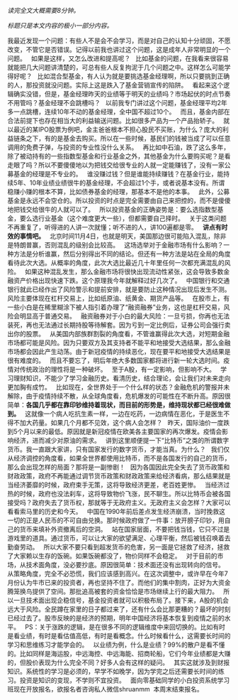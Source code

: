 *读完全文大概需要8分钟。*
  
*标题只是本文内容的极小一部分内容。*
  
我最近发现一个问题：有些人不是会不会学习，而是对自己的认知十分顽固，不愿改变，不管它是否错误。记得以前我也讲过这个问题，这是成年人非常明显的一个问题。
 
如果是这样，又怎么改进和提高呢？
 
比如基金的问题，在我看来很容易就能把几大问题讲清楚的，可总有些人反复拘泥于几个问题之中。这样怎么可能学得好呢？
 
比如混合型基金，有人认为就是要挑选基金经理啊，所以只要挑到正确的人，那投资就没问题。实际上这是跌入了基金营销宣传的陷阱。
 
看起来这个逻辑确实没错，但是，基金经理昨天的业绩等于明天的业绩吗？市场起伏的时点节奏不用管吗？基金经理不会跳槽吗？
 
以前我专门讲过这个问题，基金经理平均2年多一点跳槽，连续10年不动的基金经理，全中国不超过10个。
 
而且，基金内部在合法前提下也存在相当大的利益输送问题。比如很多产品为一个产品抬轿子。
 
就以最近的某IPO股票为例吧，金主爸爸根本不担心股民不买账，为什么？庞大的利益链条之下，有的是基金去购买。所以在一些时候，基民们的钱被当成了可以任意调用的免费子弹，与投资的专业性没什么关系。
 
再比如中石油，跌了这么多年，除了被动持有的一些指数型基金和行业基金之外，其他基金为什么要购买呢？是看走眼了吗？所以不要傻傻地以为把钱交给很专业的人就一定能赚钱了，没有一家公募基金的经理是不专业的。
 
谁没赚过钱？但是谁能持续赚钱？在基金行业，能持续5年、10年业绩业绩很牛的基金经理，不会超过1个手，或者说基本没有。所谓稳赚小赚的根本不算，比如债券基金的经理，那基本不是他的本事。
 
此外，公募基金是永远不会空仓的。所以投资的时点是完全需要由自己来把控的，而不是傻傻地把钱交给很牛的人就可以了。
 
所以投资基金的正确姿势是：要么选指数型基金，要么选行业基金（这个难度更大一些），但都需要自己择时。
 
关于这类问题不再重复了，听得进的人讲一次就懂；听不进的人，讲100遍都是零。
 
**讲点有时效的事情吧。**
 
北京时间11月4日，也就是明天，美国那边很可能陷入混乱，除非是特朗普赢，否则混乱的级别会比较高。
 
这场选举对于金融市场有什么影响？一种方法是分析谁赢，然后分别得出不同的结论。但还有一种方法是站在全局的角度看待此次大选。从概率的角度，此次大选比最近几十年里任何一次都充满混乱的风险。
 
如果这种混乱发生，那么金融市场将很快出现流动性紧张，这会导致多数金融资产价格出现快速下跌。这个原理我今年就解释过好几次了。
 
中国银行和交通银行就此已经作出了风险警示和提前安排，就是要防止这种情况出现后发生不测。风险主要体现在杠杆交易上，比如纸原油、纸黄金、期货产品等。
 
在股市上，有一些小白是在稀里糊涂下被人指引着办理了“融资融券”业务，这也是杠杆交易，风险会明显高于普通交易。
 
融资融券对于小白的最大风险：一旦亏损，你再也无法装死，再也无法通过长期持股等待解套。因为亏到一定比例后，证券公司会强行卖出你的股票。
 
从美国内部族群割裂的角度看，不管谁赢得此次大选，对短期金融市场都可能是风险。因为只要双方及其支持者不能平和地接受大选结果，那么金融市场都会因此产生动荡。由于新冠疫情的持续恶化，现在要平和地接受大选结果是很有难度的。
 
而且不要忘了，明后年绝大多数国家都将进行新一轮大选时间。疫情对传统政治的理性将是一种破坏。
 
至于A股，有一定影响，但影响不大。
 
学习理财知识，不能少了学习金融历史。看清历史，结合理论，会让我们对未来走向更加胸有成竹。
 
比如现在，全世界处于一个什么样的状态？金融危机的警报并未解除，由于疫情持续不散，从全球角度看，危机爆发的可能性在不断升高。原因很简单：**各国几乎都在靠印钞维持着现状，而目前的形势是，维持现状都已经很难做到。**
 
这就像一个病人吃抗生素一样，一边在吃药，一边病情在恶化，于是医生不得不加大药量。如果几个月都不见效，这个病人会怎样？
 
昨天，国际油价一度跌到5个月以来的最低。原因就是新冠疫情在欧美各主要国家的再次爆发。疫情会影响经济，进而减少对原油的需求。
 
讲到这里顺便提一下“比特币”之类的所谓数字货币。我一直跟大家讲，只有国家发行的数字货币，才能当真。为什么？
 
我们仅从经济调控的角度看，如果全世界都使用比特币，而不是各国发行的自己的货币，那么会出现怎样的局面？那将是一副惨剧！
 
因为各国因此完全失去了货币政策和财政政策，政府不再能通过调节货币政策和财政政策来给经济看病，那么结果就是当经济萎靡的时候，政府束手无策，这将导致经济更差，老百姓更惨。
 
当经济过热的时候，政府也没法刹车，这将导致物价飞涨，民不聊生。所以比特币会被各国接受吗？政府失去了货币权，那就等于无政府主义。无政府主义会怎样？大家可以看看索马里的历史和今天。
 
中国在1990年前后差点发生经济崩溃，当时挽救这一切的正是人民币的不可自由兑换。那时候政府做了一件事：放开膀子印钞，用自己的货币来填补外资撤离后的空洞。
 
站在国家层面，不要把钱当钱，它只不过是游戏里的道具。通过货币，可以让大家的欲望满足、心理平衡，然后被钱召唤着去勤奋劳动。
 
所以大家不要只看到超发货币的危害，另一面是它拯救了经济，拯救了大家赖以生存的饭碗。如果饭碗都没了，物价同样不会稳定。
 
对于目前的市场，从技术面角度，没必要抄底。原因很简单：技术面还没有出现转向的信号。
 
从策略角度，完全不必恐慌，我们应该感到高兴。在这次调整中，或许早在今年7月份认为牛市已来的投资者，再也坚持不住了。而他们的集中割肉，正好为大资金腾笼换鸟提供了空间。那批追高被套的资金恰恰是市场继续上行的最大阻力。
 
所以一旦技术面出现企稳信号，基金投资者就可以积极布局了。接下来，A股的机会远大于风险。全民蹲在家里的日子都过来了，还有什么会比那更糟的？最坏的时刻已经过去了。股市反映的是经济的预期，明年中国经济将基本恢复到疫情之前的水平。
 
PS：关于涨跌的逻辑，是在很多不同的逻辑维度中来回切换的。比如有时是看业绩，有时是看估值高低，有时是看概念。什么时候看什么，这需要长时间的学习和思维练习才能学会的。
 
以业绩为例，什么是业绩？99%的散户是看不懂的。比如同样是海运股，中远海控、中远海能、招商轮船，它们今年业绩都是大赚的，但股价表现为什么完全不同？好多人会有这样的疑问。
 
其实这就涉及到财报知识。系统性的学习是必须的，早学不如晚学，因为学完之后还需要长时间的练习。投资是知识的变现，不学则不宜投资。
 
面向零基础同学的小白投资系统学习班现在开放报名，欲报名者咨询私人微信shruanmm  本周末结束报名。
  
